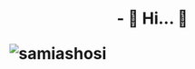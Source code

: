 

<h1 align="center" </h1>
- 👀 Hi... 🌱
<p align="left"> <img src="https://komarev.com/ghpvc/?username=samiashosi&label=Profile%20views&color=0e75b6&style=flat" alt="samiashosi" /> </p>
<!---
ShmNahian/ShmNahian is a ✨ special ✨ repository because its README.md (this file) appears on your GitHub profile.
You can click the Preview link to take a look at your changes.
--->

